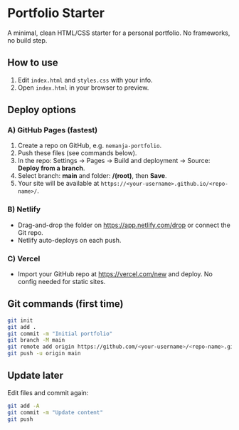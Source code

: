 # Portfolio Starter

A minimal, clean HTML/CSS starter for a personal portfolio. No frameworks, no build step.

## How to use
1. Edit `index.html` and `styles.css` with your info.
2. Open `index.html` in your browser to preview.

## Deploy options

### A) GitHub Pages (fastest)
1. Create a repo on GitHub, e.g. `nemanja-portfolio`.
2. Push these files (see commands below).
3. In the repo: Settings → Pages → Build and deployment → Source: **Deploy from a branch**.
4. Select branch: **main** and folder: **/(root)**, then **Save**.
5. Your site will be available at `https://<your-username>.github.io/<repo-name>/`.

### B) Netlify
- Drag-and-drop the folder on https://app.netlify.com/drop or connect the Git repo.
- Netlify auto-deploys on each push.

### C) Vercel
- Import your GitHub repo at https://vercel.com/new and deploy. No config needed for static sites.

## Git commands (first time)

```bash
git init
git add .
git commit -m "Initial portfolio"
git branch -M main
git remote add origin https://github.com/<your-username>/<repo-name>.git
git push -u origin main
```

## Update later
Edit files and commit again:
```bash
git add -A
git commit -m "Update content"
git push
```

